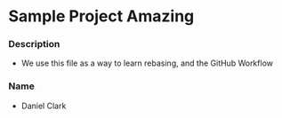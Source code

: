 # Sample Project Amazing

### Description
- We use this file as a way to learn rebasing, and the GitHub Workflow

### Name
- Daniel Clark
